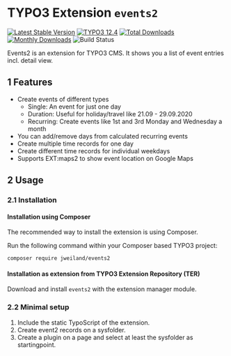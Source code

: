 # TYPO3 Extension `events2`

[![Latest Stable Version](https://poser.pugx.org/jweiland/events2/v/stable.svg)](https://packagist.org/packages/jweiland/events2)
[![TYPO3 12.4](https://img.shields.io/badge/TYPO3-12.4-green.svg)](https://get.typo3.org/version/12)
[![Total Downloads](https://poser.pugx.org/jweiland/events2/downloads.svg)](https://packagist.org/packages/jweiland/events2)
[![Monthly Downloads](https://poser.pugx.org/jweiland/events2/d/monthly)](https://packagist.org/packages/jweiland/events2)
![Build Status](https://github.com/jweiland-net/events2/actions/workflows/ci.yml/badge.svg)

Events2 is an extension for TYPO3 CMS. It shows you a list of event entries incl.
detail view.

## 1 Features

* Create events of different types
    * Single: An event for just one day
    * Duration: Useful for holiday/travel like 21.09 - 29.09.2020
    * Recurring: Create events like 1st and 3rd Monday and Wednesday a month
* You can add/remove days from calculated recurring events
* Create multiple time records for one day
* Create different time records for individual weekdays
* Supports EXT:maps2 to show event location on Google Maps

## 2 Usage

### 2.1 Installation

#### Installation using Composer

The recommended way to install the extension is using Composer.

Run the following command within your Composer based TYPO3 project:

```
composer require jweiland/events2
```

#### Installation as extension from TYPO3 Extension Repository (TER)

Download and install `events2` with the extension manager module.

### 2.2 Minimal setup

1) Include the static TypoScript of the extension.
2) Create event2 records on a sysfolder.
3) Create a plugin on a page and select at least the sysfolder as startingpoint.
